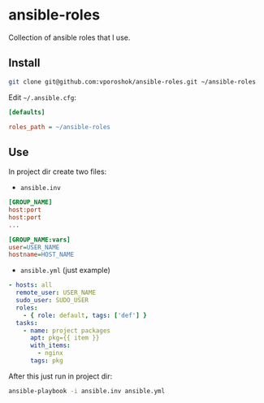 ansible-roles
=============

Collection of ansible roles that I use.

## Install

```sh
git clone git@github.com:vporoshok/ansible-roles.git ~/ansible-roles
```

Edit `~/.ansible.cfg`:

```ini
[defaults]

roles_path = ~/ansible-roles
```

## Use

In project dir create two files:

* `ansible.inv`
```ini
[GROUP_NAME]
host:port
host:port
...

[GROUP_NAME:vars]
user=USER_NAME
hostname=HOST_NAME
```
* `ansible.yml` (just example)
```yaml
- hosts: all
  remote_user: USER_NAME
  sudo_user: SUDO_USER
  roles:
    - { role: default, tags: ['def'] }
  tasks:
    - name: project packages
      apt: pkg={{ item }}
      with_items:
        - nginx
      tags: pkg
```

After this just run in project dir:

```sh
ansible-playbook -i ansible.inv ansible.yml
```
